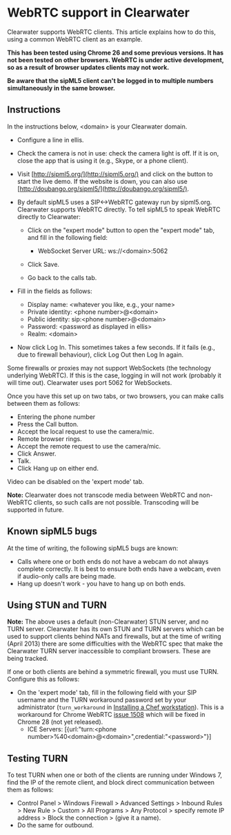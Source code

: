 # WebRTC support in Clearwater

Clearwater supports WebRTC clients. This article explains how to do
this, using a common WebRTC client as an example.

**This has been tested using Chrome 26 and some previous versions. It
has not been tested on other browsers. WebRTC is under active
development, so as a result of browser updates clients may not work.**

**Be aware that the sipML5 client can't be logged in to multiple
numbers simultaneously in the same browser.**

## Instructions

In the instructions below, &lt;domain\> is your Clearwater domain.

-   Configure a line in ellis.
-   Check the camera is not in use: check the camera light is off. If it
    is on, close the app that is using it (e.g., Skype, or a phone client).
-   Visit [http://sipml5.org/](http://sipml5.org/) and click on the
    button to start the live demo.  If the website is down, you
    can also use [http://doubango.org/sipml5/](http://doubango.org/sipml5/).
-   By default sipML5 uses a SIP&lt;-\>WebRTC gateway run by sipml5.org.
    Clearwater supports WebRTC directly. To tell sipML5 to speak WebRTC
    directly to Clearwater:
    -   Click on the "expert mode" button to open the "expert mode" tab,
        and fill in the following field:
        -   WebSocket Server URL: ws://&lt;domain\>:5062

    -   Click Save.
    -   Go back to the calls tab.

-   Fill in the fields as follows:
    -   Display name: &lt;whatever you like, e.g., your name\>
    -   Private identity: &lt;phone number\>@&lt;domain\>
    -   Public identity: sip:&lt;phone number\>@&lt;domain\>
    -   Password: &lt;password as displayed in ellis\>
    -   Realm: &lt;domain\>

-   Now click Log In. This sometimes takes a few seconds. If it fails
    (e.g., due to firewall behaviour), click Log Out then Log In again.

Some firewalls or proxies may not support WebSockets (the technology
underlying WebRTC). If this is the case, logging in will not work
(probably it will time out). Clearwater uses port 5062 for WebSockets.

Once you have this set up on two tabs, or two browsers, you can make
calls between them as follows:

-   Entering the phone number
-   Press the Call button.
-   Accept the local request to use the camera/mic.
-   Remote browser rings.
-   Accept the remote request to use the camera/mic.
-   Click Answer.
-   Talk.
-   Click Hang up on either end.

Video can be disabled on the 'expert mode' tab.

**Note:** Clearwater does not transcode media between WebRTC and
non-WebRTC clients, so such calls are not possible.  Transcoding
will be supported in future.

## Known sipML5 bugs

At the time of writing, the following sipML5 bugs are known:

-   Calls where one or both ends do not have a webcam do not always
    complete correctly. It is best to ensure both ends have a webcam,
    even if audio-only calls are being made.
-   Hang up doesn't work - you have to hang up on both ends.

## Using STUN and TURN

**Note:** The above uses a default (non-Clearwater) STUN server, and no
TURN server. Clearwater has its own STUN and TURN servers which can be
used to support clients behind NATs and firewalls, but at the time of
writing (April 2013) there are some difficulties with the WebRTC spec
that make the Clearwater TURN server inaccessible to compliant browsers.
These are being tracked.

If one or both clients are behind a symmetric firewall, you must use
TURN. Configure this as follows:

-   On the 'expert mode' tab, fill in the following field with your
    SIP username and the TURN workaround password set by your administrator
    (`turn_workaround` in [Installing a Chef workstation](Installing_a_Chef_workstation.md)).
    This is a workaround for Chrome WebRTC [issue
    1508](https://code.google.com/p/webrtc/issues/detail?id=1508) which
    will be fixed in Chrome 28 (not yet released).
    -   ICE Servers: [{url:"turn:&lt;phone
        number\>%40&lt;domain\>@&lt;domain\>",credential:"&lt;password>"}]

## Testing TURN

To test TURN when one or both of the clients are running under Windows
7, find the IP of the remote client, and block direct communication
between them as follows:

-   Control Panel \> Windows Firewall \> Advanced Settings \> Inbound
    Rules \> New Rule \> Custom \> All Programs \> Any Protocol \>
    specify remote IP address \> Block the connection \> (give it a
    name).
-   Do the same for outbound.
